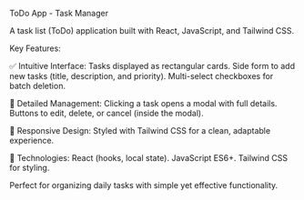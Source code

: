ToDo App - Task Manager

A task list (ToDo) application built with React, JavaScript, and Tailwind CSS.

Key Features:

✅ Intuitive Interface:
Tasks displayed as rectangular cards.
Side form to add new tasks (title, description, and priority).
Multi-select checkboxes for batch deletion.

🔄 Detailed Management:
Clicking a task opens a modal with full details.
Buttons to edit, delete, or cancel (inside the modal).

🎨 Responsive Design:
Styled with Tailwind CSS for a clean, adaptable experience.

🔧 Technologies:
React (hooks, local state).
JavaScript ES6+.
Tailwind CSS for styling.

Perfect for organizing daily tasks with simple yet effective functionality.
